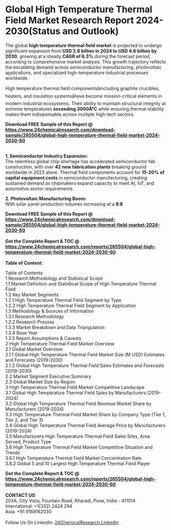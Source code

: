 <h1>Global High Temperature Thermal Field Market Research Report 2024-2030(Status and Outlook)</h1><p>The global <strong>high temperature thermal field market</strong> is projected to undergo significant expansion from <strong>USD 2.8 billion in 2024 to USD 4.6 billion by 2030</strong>, growing at a steady <strong>CAGR of 6.3%</strong> during the forecast period, according to comprehensive market analysis. This growth trajectory reflects the escalating demand across semiconductor manufacturing, photovoltaic applications, and specialized high-temperature industrial processes worldwide.</p><p>High temperature thermal field componentsâincluding graphite crucibles, heaters, and insulation systemsâhave become mission-critical elements in modern industrial ecosystems. Their ability to maintain structural integrity at extreme temperatures <strong>exceeding 3000Â°C</strong> while ensuring thermal stability makes them indispensable across multiple high-tech sectors.</p><div><b>Download FREE Sample of this Report @ 
            <a href="https://www.24chemicalresearch.com/download-sample/265504/global-high-temperature-thermal-field-market-2024-2030-60">
            https://www.24chemicalresearch.com/download-sample/265504/global-high-temperature-thermal-field-market-2024-2030-60</a></b></div><br><p><strong>1. Semiconductor Industry Expansion:</strong><br>
The relentless global chip shortage has accelerated semiconductor fab construction, with over <strong>42 new fabrication plants</strong> breaking ground worldwide in 2023 alone. Thermal field components account for <strong>15-20% of capital equipment costs</strong> in semiconductor manufacturing, creating sustained demand as chipmakers expand capacity to meet AI, IoT, and automotive sector requirements.</p><p><strong>2. Photovoltaic Manufacturing Boom:</strong><br>
With solar panel production volumes increasing at a <strong>9.8</strong></p><div><b>Download FREE Sample of this Report @ 
            <a href="https://www.24chemicalresearch.com/download-sample/265504/global-high-temperature-thermal-field-market-2024-2030-60">
            https://www.24chemicalresearch.com/download-sample/265504/global-high-temperature-thermal-field-market-2024-2030-60</a></b></div><br><div><b>Get the Complete Report & TOC @ 
            <a href="https://www.24chemicalresearch.com/reports/265504/global-high-temperature-thermal-field-market-2024-2030-60">
            https://www.24chemicalresearch.com/reports/265504/global-high-temperature-thermal-field-market-2024-2030-60</a></b></div><br>
            <b>Table of Content:</b><p>Table of Contents<br />
1 Research Methodology and Statistical Scope<br />
1.1 Market Definition and Statistical Scope of High Temperature Thermal Field<br />
1.2 Key Market Segments<br />
1.2.1 High Temperature Thermal Field Segment by Type<br />
1.2.2 High Temperature Thermal Field Segment by Application<br />
1.3 Methodology & Sources of Information<br />
1.3.1 Research Methodology<br />
1.3.2 Research Process<br />
1.3.3 Market Breakdown and Data Triangulation<br />
1.3.4 Base Year<br />
1.3.5 Report Assumptions & Caveats<br />
2 High Temperature Thermal Field Market Overview<br />
2.1 Global Market Overview<br />
2.1.1 Global High Temperature Thermal Field Market Size (M USD) Estimates and Forecasts (2019-2030)<br />
2.1.2 Global High Temperature Thermal Field Sales Estimates and Forecasts (2019-2030)<br />
2.2 Market Segment Executive Summary<br />
2.3 Global Market Size by Region<br />
3 High Temperature Thermal Field Market Competitive Landscape<br />
3.1 Global High Temperature Thermal Field Sales by Manufacturers (2019-2024)<br />
3.2 Global High Temperature Thermal Field Revenue Market Share by Manufacturers (2019-2024)<br />
3.3 High Temperature Thermal Field Market Share by Company Type (Tier 1, Tier 2, and Tier 3)<br />
3.4 Global High Temperature Thermal Field Average Price by Manufacturers (2019-2024)<br />
3.5 Manufacturers High Temperature Thermal Field Sales Sites, Area Served, Product Type<br />
3.6 High Temperature Thermal Field Market Competitive Situation and Trends<br />
3.6.1 High Temperature Thermal Field Market Concentration Rate<br />
3.6.2 Global 5 and 10 Largest High Temperature Thermal Field Player</p><div><b>Get the Complete Report & TOC @ 
            <a href="https://www.24chemicalresearch.com/reports/265504/global-high-temperature-thermal-field-market-2024-2030-60">
            https://www.24chemicalresearch.com/reports/265504/global-high-temperature-thermal-field-market-2024-2030-60</a></b></div><br><b>CONTACT US:</b><br>
            203A, City Vista, Fountain Road, Kharadi, Pune, India - 411014<br>
            International: +1(332) 2424 294<br>
            Asia: +91 9169162030 <br><br>
            Follow Us On LinkedIn: <a href="https://www.linkedin.com/company/24chemicalresearch/">24ChemicalResearch LinkedIn</a>